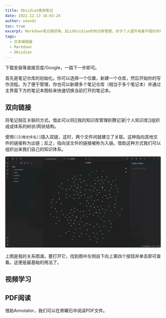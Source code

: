 ```yaml
---
title: Obsidian使用笔记
date: 2022.12.13 16:03:24
author: xeonds
toc: true
excerpt: Markdown笔记很好用，加上Obsidian的知识库管理，对于个人提升有着不错的作用
tags:
  - 文本编辑器
  - Markdown
  - Obsidian
---
```


下载安装等直接百度/Google，一路下一步即可。

首先是笔记仓库的初始化。你可以选择一个位置，新建一个仓库，然后开始你的写作流程。为了便于管理，你也可以新建多个笔记仓库（相当于多个笔记本）并通过主界面下方的笔记本图标来快速切换当前打开的笔记本。


## 双向链接

将笔记相互关联的方式。借此可以将[[我的知识库管理折腾记录|个人知识库]]组织成成体系的树状/网状结构。

使用`[[引用文件名]]`插入双链，这时，两个文件间就建立了关联。这种指向其他文件的链接称为出链；反之，指向该文件的链接被称为入链。借助这种方式我们可以组织出来我们自己的知识体系。

![](img/Pasted%20image%2020221213161240.png)

上图是我的关系图谱。要打开它，找到图中左侧自下向上第四个按钮并单击即可查看。这便是最基础的用法了。

## 视频学习

## PDF阅读

借助Annotator，我们可以在黑曜石中阅读PDF文件。